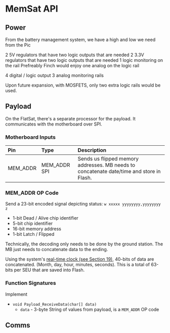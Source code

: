# MemSat API
## Power

From the battery management system, we have a high and low we need from the Pic 

2 5V regulators that have two logic outputs that are needed
2 3.3V regulators that have two logic outputs that are needed
1 logic monitoring on the rail
Prefreably Finch would enjoy one analog on the logic rail

4 digital / logic output
3 analog monitoring rails

Upon future expansion, with MOSFETS, only two extra logic rails would be used.

## Payload

On the FlatSat, there's a separate processor for the payload. It communicates with the motherboard over SPI.

### Motherboard Inputs

| Pin  | Type | Description |
| :--- | :--- | :---        |
| MEM_ADDR  | MEM_ADDR SPI  | Sends us flipped memory addresses. MB needs to concatenate date/time and store in Flash. |


### MEM_ADDR OP Code
Send a 23-bit encoded signal depicting status:
`w xxxxx yyyyyyyy,yyyyyyyy z`

* 1-bit Dead / Alive chip identifier
* 5-bit chip identifier
* 16-bit memory address
* 1-bit Latch / Flipped

Technically, the decoding only needs to be done by the ground station. The MB just needs to concatenate data to the ending.

Using the system's [real-time clock (see Section 19)](http://ww1.microchip.com/downloads/en/DeviceDoc/39905e.pdf), 40-bits of data are concatenated. (Month, day, hour, minutes, seconds). This is a total of 63-bits per SEU that are saved into Flash.

### Function Signatures

Implement
* `void Payload_ReceiveData(char[] data)`
    * `data` - 3-byte String of values from payload, is a `MEM_ADDR` OP code
    
## Comms